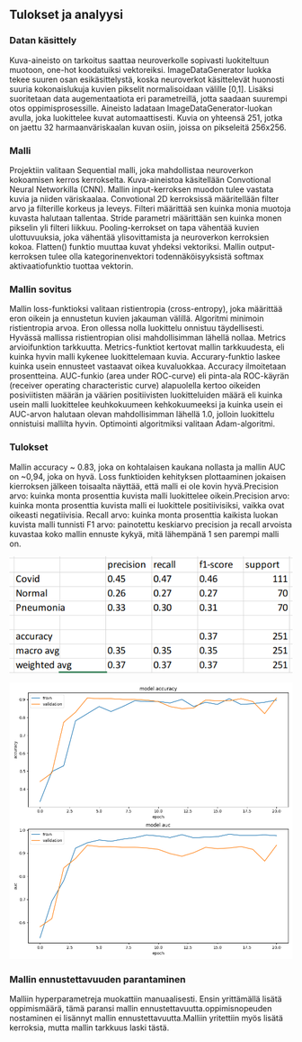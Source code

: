 ## Tulokset ja analyysi

### Datan käsittely
Kuva-aineisto on tarkoitus saattaa neuroverkolle sopivasti luokiteltuun muotoon, one-hot koodatuiksi vektoreiksi. ImageDataGenerator luokka tekee suuren osan esikäsittelystä, koska neuroverkot käsittelevät huonosti suuria kokonaislukuja kuvien pikselit normalisoidaan välille [0,1]. Lisäksi suoritetaan data augementaatiota eri parametreillä, jotta saadaan suurempi otos oppimisprosessille. Aineisto ladataan ImageDataGenerator-luokan avulla, joka luokittelee kuvat automaattisesti. Kuvia on yhteensä 251, jotka on jaettu 32 harmaanväriskaalan kuvan osiin, joissa on pikseleitä 256x256.


### Malli
Projektiin valitaan Sequential malli, joka mahdollistaa neuroverkon kokoamisen kerros kerrokselta. Kuva-aineistoa käsitellään Convotional Neural Networkilla (CNN). Mallin input-kerroksen muodon tulee vastata kuvia ja niiden väriskaalaa. Convotional 2D kerroksissä määritellään filter arvo ja filterille korkeus ja leveys. Filteri määrittää sen kuinka monia muotoja kuvasta halutaan tallentaa. Stride parametri määrittään sen kuinka monen pikselin yli filteri liikkuu. Pooling-kerrokset on tapa vähentää kuvien ulottuvuuksia, joka vähentää ylisovittamista ja neuroverkon kerroksien kokoa. Flatten() funktio muuttaa kuvat yhdeksi vektoriksi. Mallin output-kerroksen tulee olla kategorinenvektori todennäköisyyksistä softmax aktivaatiofunktio tuottaa vektorin.



### Mallin sovitus
Mallin loss-funktioksi valitaan ristientropia (cross-entropy), joka määrittää eron oikein ja ennustetun kuvien jakauman välillä. Algoritmi minimoin ristientropia arvoa. Eron ollessa nolla luokittelu onnistuu täydellisesti. Hyvässä mallissa ristientropian olisi mahdollisimman lähellä nollaa. Metrics arvioifunktion tarkkuutta. Metrics-funktiot kertovat mallin tarkkuudesta, eli kuinka hyvin malli kykenee luokittelemaan kuvia. Accurary-funktio laskee kuinka usein ennusteet vastaavat oikea kuvaluokkaa. Accuracy ilmoitetaan prosentteina. AUC-funkio (area under ROC-curve) eli pinta-ala ROC-käyrän (receiver operating characteristic curve) alapuolella kertoo oikeiden posiviitisten määrän ja väärien positiivisten luokitteluiden määrä eli kuinka usein malli luokittelee keuhkokuumeen kehkokuumeeksi ja kuinka usein ei AUC-arvon halutaan olevan mahdollisimman lähellä 1.0, jolloin luokittelu onnistuisi mallilta hyvin. Optimointi algoritmiksi valitaan Adam-algoritmi.


### Tulokset
Mallin accuracy ~ 0.83, joka on kohtalaisen kaukana nollasta ja mallin AUC on ~0,94, joka on hyvä. Loss funktioiden kehityksen plottaaminen jokaisen kierroksen jälkeen toisaalta näyttää, että malli ei ole kovin hyvä.Precision arvo: kuinka monta prosenttia kuvista malli luokittelee oikein.Precision arvo: kuinka monta prosenttia kuvista malli ei luokittele positiivisiksi, vaikka ovat oikeasti negatiivisia. Recall arvo: kuinka monta prosenttia kaikista luokan kuvista malli tunnisti
F1 arvo: painotettu keskiarvo precision ja recall arvoista kuvastaa koko mallin ennuste kykyä, mitä lähempänä 1 sen parempi malli on.

![kuva lossfunktiosta](kuvat/classification.png)


![kuva classificaatio tablesta](kuvat/lossfunction.png)

### Mallin ennustettavuuden parantaminen
Malliin hyperparametreja muokattiin manuaalisesti. Ensin yrittämällä lisätä oppimismäärä, tämä paransi mallin ennustettavuutta.oppimisnopeuden nostaminen ei lisännyt mallin ennustettavuutta.Malliin yritettiin myös lisätä kerroksia, mutta mallin tarkkuus laski tästä.
